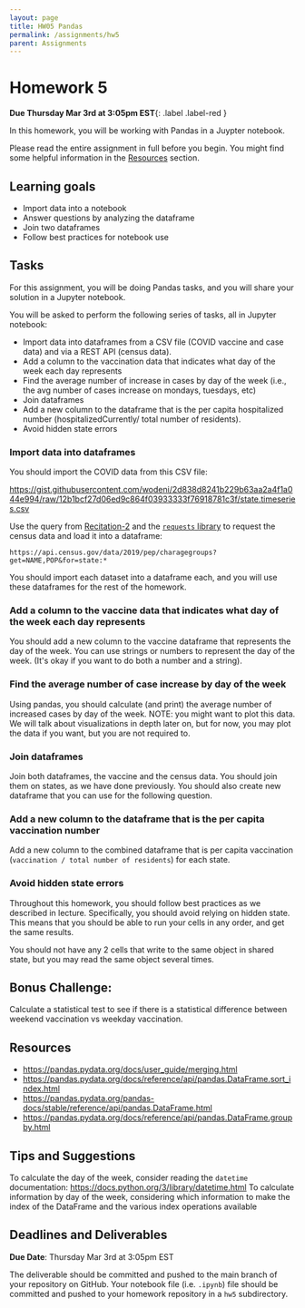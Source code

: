 ```yaml
---
layout: page
title: HW05 Pandas
permalink: /assignments/hw5
parent: Assignments
---
```


# Homework 5

**Due Thursday Mar 3rd at 3:05pm EST**{: .label .label-red } 

In this homework, you will be working with Pandas in a Juypter notebook. 

Please read the entire assignment in full before you begin. You might find some helpful information in the [Resources](#resources) section.

## Learning goals

- Import data into a notebook
- Answer questions by analyzing the dataframe
- Join two dataframes
- Follow best practices for notebook use

## Tasks

For this assignment, you will be doing Pandas tasks, and you will share your solution in a Jupyter notebook.

You will be asked to perform the following series of tasks, all in Jupyter notebook:

- Import data into dataframes from a CSV file (COVID vaccine and case data) and via a REST API (census data).
- Add a column to the vaccination data that indicates what day of the week each day represents
- Find the average number of increase in cases by day of the week (i.e., the avg number of cases increase on mondays, tuesdays, etc)
- Join dataframes
- Add a new column to the dataframe that is the per capita hospitalized number (hospitalizedCurrently/ total number of residents).
- Avoid hidden state errors

### Import data into dataframes

You should import the COVID data from this CSV file: 

<https://gist.githubusercontent.com/wodeni/2d838d8241b229b63aa2a4f1a044e994/raw/12b1bcf27d06ed9c864f03933333f76918781c3f/state.timeseries.csv>

Use the query from [Recitation-2](https://github.com/cmu-crafting-software/recitations-22/tree/main/recitation-2) and the [`requests` library](https://docs.python-requests.org/en/latest/) to request the census data and load it into a dataframe:

```
https://api.census.gov/data/2019/pep/charagegroups?get=NAME,POP&for=state:*
```

You should import each dataset into a dataframe each, and you will use these dataframes for the rest of the homework.

### Add a column to the vaccine data that indicates what day of the week each day represents

You should add a new column to the vaccine dataframe that represents the day of the week. You can use strings or numbers to represent the day of the week. (It's okay if you want to do both a number and a string). 

### Find the average number of case increase by day of the week 

Using pandas, you should calculate (and print) the average number of increased cases by day of the week.  NOTE: you might want to plot this data. We will talk about visualizations in depth later on, but for now, you may plot the data if you want, but you are not required to.
### Join dataframes

Join both dataframes, the vaccine and the census data.  You should join them on states, as we have done previously. You should also create new dataframe that you can use for the following question.

### Add a new column to the dataframe that is the per capita vaccination number 

Add a new column to the combined dataframe that is per capita vaccination (`vaccination / total number of residents`) for each state.  

### Avoid hidden state errors

Throughout this homework, you should follow best practices as we described in lecture. Specifically, you should avoid relying on hidden state. This means that you should be able to run your cells in any order, and get the same results. 

You should not have any 2 cells that write to the same object in shared state, but you may read the same object several times.

## Bonus Challenge: 

Calculate a statistical test to see if there is a statistical difference between weekend vaccination vs weekday vaccination.

## Resources

* <https://pandas.pydata.org/docs/user_guide/merging.html>
* <https://pandas.pydata.org/docs/reference/api/pandas.DataFrame.sort_index.html>
* <https://pandas.pydata.org/pandas-docs/stable/reference/api/pandas.DataFrame.html>
* <https://pandas.pydata.org/docs/reference/api/pandas.DataFrame.groupby.html>

## Tips and Suggestions

To calculate the day of the week, consider reading the `datetime` documentation: <https://docs.python.org/3/library/datetime.html>
To calculate information by day of the week, considering which information to make the index of the DataFrame and the various index operations available

## Deadlines and Deliverables

__Due Date__: Thursday Mar 3rd at 3:05pm EST

The deliverable should be committed and pushed to the main branch of your repository on GitHub. Your notebook file (i.e. `.ipynb`) file should be committed and pushed to your homework repository in a `hw5` subdirectory.
